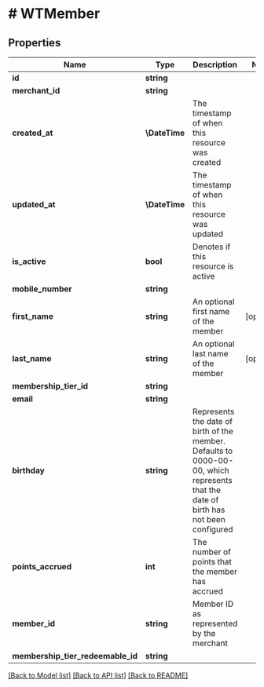 # # WTMember

## Properties

Name | Type | Description | Notes
------------ | ------------- | ------------- | -------------
**id** | **string** |  |
**merchant_id** | **string** |  |
**created_at** | **\DateTime** | The timestamp of when this resource was created |
**updated_at** | **\DateTime** | The timestamp of when this resource was updated |
**is_active** | **bool** | Denotes if this resource is active |
**mobile_number** | **string** |  |
**first_name** | **string** | An optional first name of the member | [optional]
**last_name** | **string** | An optional last name of the member | [optional]
**membership_tier_id** | **string** |  |
**email** | **string** |  |
**birthday** | **string** | Represents the date of birth of the member. Defaults to 0000-00-00, which represents that the date of birth has not been configured |
**points_accrued** | **int** | The number of points that the member has accrued |
**member_id** | **string** | Member ID as represented by the merchant |
**membership_tier_redeemable_id** | **string** |  |

[[Back to Model list]](../../README.md#models) [[Back to API list]](../../README.md#endpoints) [[Back to README]](../../README.md)
